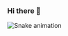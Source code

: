 ### Hi there 👋


  ![Snake animation](https://github.com/matheus-mf/giovaniocan/blob/output/github-contribution-grid-snake.svg)
